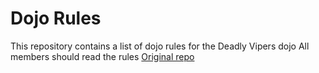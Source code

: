 Dojo Rules
==========

This repository contains a list of dojo rules for the Deadly Vipers dojo
All members should read the rules
[Original repo](https://github.com/deadlyvipers)
